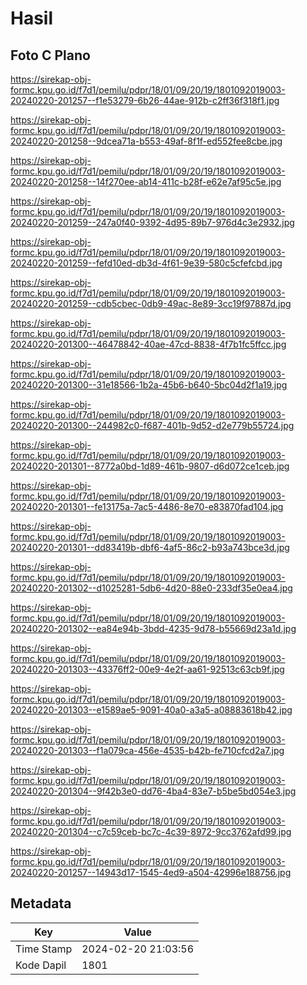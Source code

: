 # Hasil

## Foto C Plano

https://sirekap-obj-formc.kpu.go.id/f7d1/pemilu/pdpr/18/01/09/20/19/1801092019003-20240220-201257--f1e53279-6b26-44ae-912b-c2ff36f318f1.jpg

https://sirekap-obj-formc.kpu.go.id/f7d1/pemilu/pdpr/18/01/09/20/19/1801092019003-20240220-201258--9dcea71a-b553-49af-8f1f-ed552fee8cbe.jpg

https://sirekap-obj-formc.kpu.go.id/f7d1/pemilu/pdpr/18/01/09/20/19/1801092019003-20240220-201258--14f270ee-ab14-411c-b28f-e62e7af95c5e.jpg

https://sirekap-obj-formc.kpu.go.id/f7d1/pemilu/pdpr/18/01/09/20/19/1801092019003-20240220-201259--247a0f40-9392-4d95-89b7-976d4c3e2932.jpg

https://sirekap-obj-formc.kpu.go.id/f7d1/pemilu/pdpr/18/01/09/20/19/1801092019003-20240220-201259--fefd10ed-db3d-4f61-9e39-580c5cfefcbd.jpg

https://sirekap-obj-formc.kpu.go.id/f7d1/pemilu/pdpr/18/01/09/20/19/1801092019003-20240220-201259--cdb5cbec-0db9-49ac-8e89-3cc19f97887d.jpg

https://sirekap-obj-formc.kpu.go.id/f7d1/pemilu/pdpr/18/01/09/20/19/1801092019003-20240220-201300--46478842-40ae-47cd-8838-4f7b1fc5ffcc.jpg

https://sirekap-obj-formc.kpu.go.id/f7d1/pemilu/pdpr/18/01/09/20/19/1801092019003-20240220-201300--31e18566-1b2a-45b6-b640-5bc04d2f1a19.jpg

https://sirekap-obj-formc.kpu.go.id/f7d1/pemilu/pdpr/18/01/09/20/19/1801092019003-20240220-201300--244982c0-f687-401b-9d52-d2e779b55724.jpg

https://sirekap-obj-formc.kpu.go.id/f7d1/pemilu/pdpr/18/01/09/20/19/1801092019003-20240220-201301--8772a0bd-1d89-461b-9807-d6d072ce1ceb.jpg

https://sirekap-obj-formc.kpu.go.id/f7d1/pemilu/pdpr/18/01/09/20/19/1801092019003-20240220-201301--fe13175a-7ac5-4486-8e70-e83870fad104.jpg

https://sirekap-obj-formc.kpu.go.id/f7d1/pemilu/pdpr/18/01/09/20/19/1801092019003-20240220-201301--dd83419b-dbf6-4af5-86c2-b93a743bce3d.jpg

https://sirekap-obj-formc.kpu.go.id/f7d1/pemilu/pdpr/18/01/09/20/19/1801092019003-20240220-201302--d1025281-5db6-4d20-88e0-233df35e0ea4.jpg

https://sirekap-obj-formc.kpu.go.id/f7d1/pemilu/pdpr/18/01/09/20/19/1801092019003-20240220-201302--ea84e94b-3bdd-4235-9d78-b55669d23a1d.jpg

https://sirekap-obj-formc.kpu.go.id/f7d1/pemilu/pdpr/18/01/09/20/19/1801092019003-20240220-201303--43376ff2-00e9-4e2f-aa61-92513c63cb9f.jpg

https://sirekap-obj-formc.kpu.go.id/f7d1/pemilu/pdpr/18/01/09/20/19/1801092019003-20240220-201303--e1589ae5-9091-40a0-a3a5-a08883618b42.jpg

https://sirekap-obj-formc.kpu.go.id/f7d1/pemilu/pdpr/18/01/09/20/19/1801092019003-20240220-201303--f1a079ca-456e-4535-b42b-fe710cfcd2a7.jpg

https://sirekap-obj-formc.kpu.go.id/f7d1/pemilu/pdpr/18/01/09/20/19/1801092019003-20240220-201304--9f42b3e0-dd76-4ba4-83e7-b5be5bd054e3.jpg

https://sirekap-obj-formc.kpu.go.id/f7d1/pemilu/pdpr/18/01/09/20/19/1801092019003-20240220-201304--c7c59ceb-bc7c-4c39-8972-9cc3762afd99.jpg

https://sirekap-obj-formc.kpu.go.id/f7d1/pemilu/pdpr/18/01/09/20/19/1801092019003-20240220-201257--14943d17-1545-4ed9-a504-42996e188756.jpg


## Metadata

| Key        | Value               |
| ---------- | ------------------- |
| Time Stamp | 2024-02-20 21:03:56 |
| Kode Dapil | 1801                |



